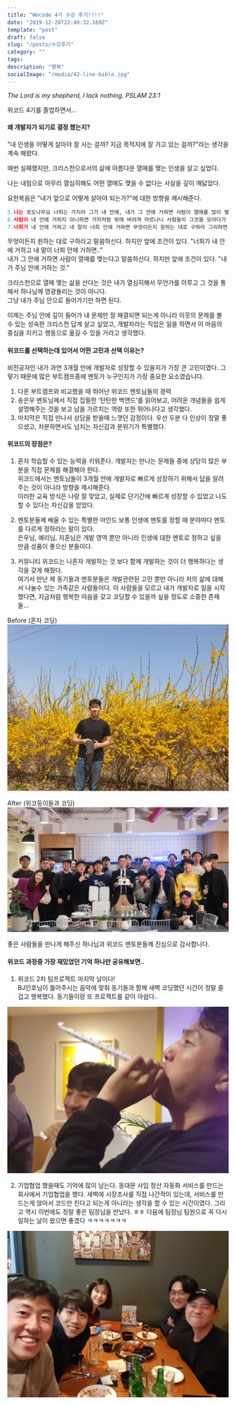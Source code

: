 ```yaml
---
title: "Wecode 4기 수강 후기!!!!"
date: "2019-12-28T22:40:32.169Z"
template: "post"
draft: false
slug: "/posts/수강후기"
category: ""
tags:
description: "행복"
socialImage: "/media/42-line-bible.jpg"
---
```

*The Lord is my shepherd, I lack nothing. PSLAM 23:1*

위코드 4기를 졸업하면서...

#### 왜 개발자가 되기로 결정 했는지?

"내 인생을 어떻게 살아야 잘 사는 걸까? 지금 목적지에 잘 가고 있는 걸까?"라는 생각을 계속 해왔다.

매번 실패했지만, 크리스천으로서의 삶에 아름다운 열매를 맺는 인생을 살고 싶었다.  

나는 내힘으로 아무리 열심히해도 어떤 열매도 맺을 수 없다는 사실을 깊이 깨닳았다.  

요한복음은 "내가 앞으로 어떻게 살아야 되는가?"에 대한 방향을 제시해준다.  

```python
5.나는 포도나무요 너희는 가지라 그가 내 안에, 내가 그 안에 거하면 사람이 열매를 많이 맺나니 나를 떠나서는 너희가 아무 것도 할 수 없음이라.  
6.사람이 내 안에 거하지 아니하면 가지처럼 밖에 버려져 마르나니 사람들이 그것을 모아다가 불에 던져 사르느니라.  
7.너희가 내 안에 거하고 내 말이 너희 안에 거하면 무엇이든지 원하는 대로 구하라 그리하면 이루리라.  
```
무엇이든지 원하는 대로 구하라고 말씀하신다. 하지만 앞에 조건이 있다. "너희가 내 안에 거하고 내 말이 너희 안에 거하면.."  
내가 그 안에 거하면 사람이 열매를 맺는다고 말씀하신다. 하지만 앞에 조건이 있다. "내가 주님 안에 거하는 것."

크리스천으로 열매 맺는 삶을 산다는 것은 내가 열심히해서 무언가를 이루고 그 것을 통해서 하나님께 영광돌리는 것이 아니다.  
그냥 내가 주님 안으로 들어가기만 하면 된다.  

이제는 주님 안에 깊이 들어가 내 문제만 잘 해결되면 되는게 아니라 이웃의 문제를 볼 수 있는 성숙한 크리스천 답게 살고 싶었고, 
개발자라는 직업은 일을 하면서 이 마음의 중심을 지키고 행동으로 옮길 수 있을 거라고 생각했다.

#### 위코드를 선택하는데 있어서 어떤 고민과 선택 이유는?

비전공자인 내가 과연 3개월 만에 개발자로 성장할 수 있을지가 가장 큰 고민이였다. 그렇기 때문에 많은 부트캠프중에 멘토가 누구인지가 가장 중요한 요소였습니다.
1. 다른 부트캠프와 비교했을 때 뛰어난 위코드 멘토님들의 경력 
2. 송은우 멘토님께서 직접 집필한 '탄탄한 백앤드'를 읽어보고, 어려운 개념들을 쉽게 설명해주는 것을 보고 남을 가르치는 역량 또한 뛰어나다고 생각했다.
3. 마지막은 직접 만나서 상담을 받을때 느꼇던 감정이다. 우선 두분 다 인상이 정말 좋으셨고, 차분하면서도 넘치는 자신감과 분위기가 특별했다.

#### 위코드의 장점은?

1. 혼자 학습할 수 있는 능력을 키워준다.
개발자는 만나는 문제들 중에 상당히 많은 부분을 직접 문제를 해결해야 한다.    
위코드에서는 멘토님들이 3개월 안에 개발자로 빠르게 성장하기 위해서 답을 알려주는 것이 아니라 방향을 제시해준다.  
이러한 교육 방식은 나랑 잘 맞았고, 실제로 단기간에 빠르게 성장할 수 있었고 나도 할 수 있다는 자신감을 얻었다. 

2. 멘토분들께 배울 수 있는 특별한 마인드 
보통 인생에 멘토를 정할 때 분야마다 멘토를 다르게 정하라는 말이 있다.  
은우님, 예리님, 지훈님은 개발 영역 뿐만 아니라 인생에 대한 멘토로 정하고 싶을 만큼 성품이 좋으신 분들이다.


3. 커뮤니티
위코드는 나혼자 개발하는 것 보다 함께 개발하는 것이 더 행복하다는 생각을 갖게 해줬다.  
여기서 만난 제 동기들과 멘토분들은 개발관련된 고민 뿐만 아니라 저의 삶에 대해서 나눌수 있는 가족같은 사람들이다.
이 사람들을 모르고 내가 개발자로 일을 시작했다면, 지금처럼 행복한 마음을 갖고 코딩할 수 있을까 싶을 정도로 소중한 존재들...


Before (혼자 코딩)
![Nulla faucibus vestibulum eros in tempus. Vestibulum tempor imperdiet velit nec dapibus](/media/byeongmin.jpeg)

After (위코둥이들과 코딩)
![Nulla faucibus vestibulum eros in tempus. Vestibulum tempor imperdiet velit nec dapibus](/media/wecode.jpeg)

좋은 사람들을 만나게 해주신 하나님과 위코드 멘토분들께 진심으로 감사합니다.  

#### 위코드 과정중 가장 재밌었던 기억 하나만 공유해보면..

1. 위코드 2차 팀프로젝트 마지막 날이다!  
BJ인호님이 틀어주시는 음악에 맞춰 동기들과 함께 새벽 코딩했던 시간이 정말 즐겁고 행복했다.
동기들이랑 또 프로젝트를 같이 아쉽다.. 

![Nulla faucibus vestibulum eros in tempus. Vestibulum tempor imperdiet velit nec dapibus](/media/inho.jpeg)


2. 기업협업 했을때도 기억에 많이 남는다. 동대문 사입 정산 자동화 서비스를 만드는 회사에서 기업협업을 했다. 새벽에 시장조사를 직접 나간적이 있는데, 서비스를 만드는게 앉아서 코드만 친다고 되는게 아니라는 생각을 할 수 있는 시간이였다. 그리고 역시 이번에도 정말 좋은 팀장님을 만났다. ㅎㅎ
다음에 팀장님 팀원으로 꼭 다시 일하는 날이 왔으면 좋겠다 ㅋㅋㅋㅋㅋㅋㅋ

![Nulla faucibus vestibulum eros in tempus. Vestibulum tempor imperdiet velit nec dapibus](/media/cherground.jpeg)




